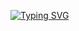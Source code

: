 <a href="https://git.io/typing-svg"><img src="https://readme-typing-svg.herokuapp.com?font=Bowlby+One&size=60&pause=1000&random=false&width=1350&height=90&lines=Welcom+to+laboratory+work+on+Python!" alt="Typing SVG" /></a>

